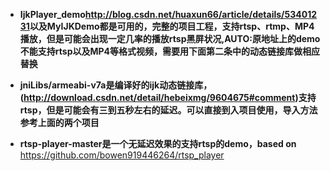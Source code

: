 * **IjkPlayer_demo<http://blog.csdn.net/huaxun66/article/details/53401231>以及MyIJKDemo都是可用的，完整的项目工程，支持rtsp、rtmp、MP4播放，但是可能会出现一定几率的播放rtsp黑屏状况,AUTO:原地址上的demo不能支持rtsp以及MP4等格式视频，需要用下面第二条中的动态链接库做相应替换**

* **jniLibs/armeabi-v7a是编译好的ijk动态链接库，(<http://download.csdn.net/detail/hebeixmg/9604675#comment>)支持rtsp，但是可能会有三到五秒左右的延迟。可以直接到入项目使用，导入方法参考上面的两个项目**

* **rtsp-player-master是一个无延迟效果的支持rtsp的demo，based on**
 <https://github.com/bowen919446264/rtsp_player>

